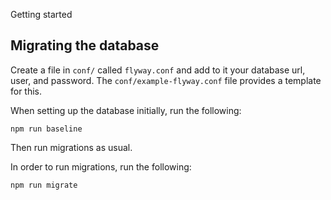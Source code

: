 Getting started

## Migrating the database
Create a file in `conf/` called `flyway.conf` and add to it your database url, user, and password. The `conf/example-flyway.conf` file provides a template for this.

When setting up the database initially, run the following:
```
npm run baseline
```
Then run migrations as usual.

In order to run migrations, run the following:
```
npm run migrate
```
